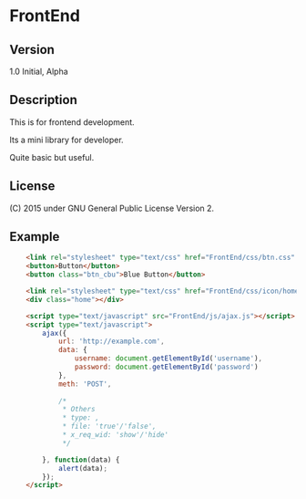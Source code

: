 # FrontEnd

## Version
1.0
Initial, Alpha

## Description
This is for frontend development.

Its a mini library for developer.

Quite basic but useful.

## License
(C) 2015
under GNU General Public License Version 2.

## Example
```html
	<link rel="stylesheet" type="text/css" href="FrontEnd/css/btn.css"  />
	<button>Button</button>
	<button class="btn_cbu">Blue Button</button>

	<link rel="stylesheet" type="text/css" href="FrontEnd/css/icon/home.css"  />
	<div class="home"></div>

	<script type="text/javascript" src="FrontEnd/js/ajax.js"></script>
	<script type="text/javascript">
		ajax({
			url: 'http://example.com',
			data: {
				username: document.getElementById('username'),
				password: document.getElementById('password')
			},
			meth: 'POST',
			
			/*
			 * Others
			 * type: ,
			 * file: 'true'/'false',
			 * x_req_wid: 'show'/'hide'
			 */

		}, function(data) {
			alert(data);
		});
	</script>
```